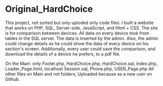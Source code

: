 # Original_HardChoice
This project, not sorted but only uploded only code files.
I built a website that works on PHP, SQL, Server-side, JavaScript, and Html + CSS. The site is for comparison between devices. All data on every device took from tables in the SQL server. The data is inserted by the admin. Also, the admin could change details as he could show the data of every device on his section's screen. Additionally, every user could save the comparison, and download the details of a device he prefers, to a pdf file.

On the Main: only Footer.php, HardChoice.php, HardChoice.sql, index.php, Loader_Page.html, localhost Session.sql, Phone.php, USER_Page.php
All other files on Main and not folders, Uploaded because as a new user on Github.

